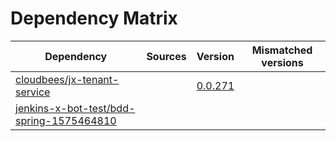 # Dependency Matrix

Dependency | Sources | Version | Mismatched versions
---------- | ------- | ------- | -------------------
[cloudbees/jx-tenant-service](https://github.com/cloudbees/jx-tenant-service) |  | [0.0.271](https://github.com/cloudbees/jx-tenant-service/releases/tag/v0.0.271) | 
[jenkins-x-bot-test/bdd-spring-1575464810](https://github.com/jenkins-x-bot-test/bdd-spring-1575464810.git) |  | []() | 

